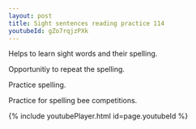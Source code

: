 ```yaml
---
layout: post
title: Sight sentences reading practice 114
youtubeId: gZo7rqjzPXk
---
```

 
 
Helps to learn sight words and their spelling.

Opportunitiy to repeat the spelling. 

Practice spelling. 
 
Practice for spelling bee competitions. 
 
{% include youtubePlayer.html id=page.youtubeId %}
 
 
